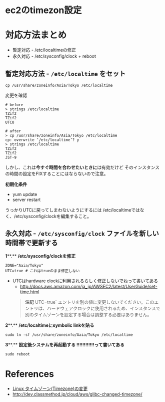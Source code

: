 ec2のtimezon設定
=========================

# 対応方法まとめ

* 暫定対応 - /etc/localtimeの修正
* 永久対応 - /etc/sysconfig/clock + reboot

## 暫定対応方法 - `/etc/localtime` をセット

`cp /usr/share/zoneinfo/Asia/Tokyo /etc/localtime` 

変更を確認

    # before
    > strings /etc/localtime
    TZif2
    TZif2
    UTC0
    
    # after
    > cp /usr/share/zoneinfo/Asia/Tokyo /etc/localtime
    cp: overwrite ‘/etc/localtime’? y
    > strings /etc/localtime
    TZif2
    TZif2
    JST-9

しかし、これは**今すぐ時間を合わせたいときに**は有効だけど
そのインスタンスの時間の設定をFIXすることにはならないので注意。

**初期化条件**

- yum update
- server restart

うっかりUTCに戻ってしまわないようにするには
/etc/localtimeではなく、/etc/sysconfig/clockを編集すること。


## 永久対応 - `/etc/sysconfig/clock` ファイルを新しい時間帯で更新する

**1****.** **/etc/sysconfig/clockを修正**

    ZONE="Aaia/Tokyo"
    UTC=true # これはtrueのまま修正しない
- UTCはhardware clockに利用されるらしく修正しないでねって書いてある
  - http://docs.aws.amazon.com/ja_jp/AWSEC2/latest/UserGuide/set-time.html
  > **注記**
  > UTC=true` エントリを別の値に変更しないでください。このエントリは、ハードウェアクロックに使用されるため、インスタンスで別のタイムゾーンを設定する場合は調整する必要はありません。

**2****.** **/etc/localtimeにsymbolic linkを貼る**

    sudo ln -sf /usr/share/zoneinfo/Aaia/Tokyo /etc/localtime

**3****.** **設定後システムを再起動する !!!!!!!!!!!!って書いてある**

    sudo reboot



# References

- [Linux タイムゾーン(Timezone)の変更](http://qiita.com/azusanakano/items/b39bd22504313884a7c3)
- <http://dev.classmethod.jp/cloud/aws/glibc-changed-timezone/>